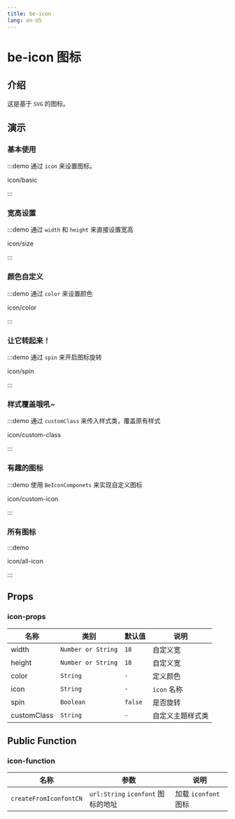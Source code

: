 ```yaml
---
title: be-icon 
lang: en-US
---
```


# be-icon 图标

## 介绍

这是基于 `SVG` 的图标。

## 演示

### 基本使用

:::demo 通过 `icon` 来设置图标。

icon/basic

:::

### 宽高设置

:::demo 通过 `width` 和 `height` 来直接设置宽高

icon/size

:::

### 颜色自定义

:::demo 通过 `color` 来设置颜色

icon/color

:::

### 让它转起来！

:::demo 通过 `spin` 来开启图标旋转

icon/spin

:::

### 样式覆盖哦吼~

:::demo 通过 `customClass` 来传入样式类，覆盖原有样式

icon/custom-class

:::

### 有趣的图标

:::demo 使用 `BeIconComponets` 来实现自定义图标

icon/custom-icon

:::

### 所有图标

:::demo

icon/all-icon

:::

## Props

### icon-props

| 名称            | 类别                                                 | 默认值                                         |  说明                                        |
| -------------- | --------------------------------------------------- | --------------------------------------------- | --------------------------------------------- |
| width          | `Number or String`                                   | `18`                                         | 自定义宽                                       |
| height         | `Number or String`                                   | `18`                                         | 自定义宽                                       |
| color          | `String`                                            | `-`                                           | 定义颜色                                        |
| icon           | `String`                                            | `-`                                           | `icon` 名称                                      |
| spin           | `Boolean`                                           | `false`                                       | 是否旋转                                        |
| customClass    | `String`                                            | `-`                                           | 自定义主题样式类                                  |


## Public Function

### icon-function

| 名称                           | 参数                                                 | 说明                                         |  
| ----------------------------  | --------------------------------------------------- | --------------------------------------------- |
| `createFromIconfontCN`          | `url:String` `iconfont` 图标的地址                    | 加载 `iconfont` 图标                           |

